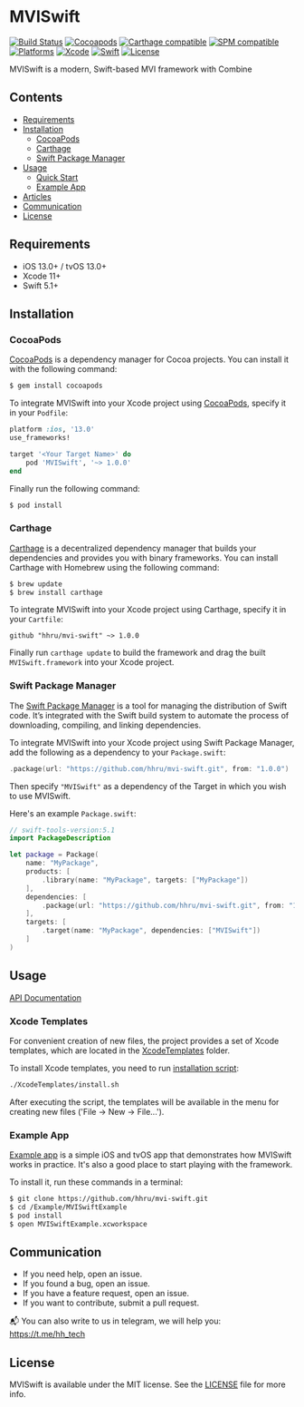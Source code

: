 # MVISwift
[![Build Status](https://github.com/hhru/mvi-swift/workflows/CI/badge.svg?branch=main)](https://github.com/hhru/mvi-swift/actions)
[![Cocoapods](https://img.shields.io/cocoapods/v/mvi-swift.svg?style=flat)](http://cocoapods.org/pods/mvi-swift)
[![Carthage compatible](https://img.shields.io/badge/Carthage-Compatible-brightgreen.svg?style=flat)](https://github.com/Carthage/Carthage)
[![SPM compatible](https://img.shields.io/badge/SPM-Compatible-brightgreen.svg?style=flat)](https://swift.org/package-manager/)
[![Platforms](https://img.shields.io/cocoapods/p/mvi-swift.svg?style=flat)](https://developer.apple.com/discover/)
[![Xcode](https://img.shields.io/badge/Xcode-11-blue.svg)](https://developer.apple.com/xcode)
[![Swift](https://img.shields.io/badge/Swift-5.1-orange.svg)](https://swift.org)
[![License](https://img.shields.io/github/license/hhru/mvi-swift.svg)](https://opensource.org/licenses/MIT)

MVISwift is a modern, Swift-based MVI framework with Combine


## Contents
- [Requirements](#requirements)
- [Installation](#installation)
    - [CocoaPods](#cocoapods)
    - [Carthage](#carthage)
    - [Swift Package Manager](#swift-package-manager)
- [Usage](#usage)
    - [Quick Start](#quick-start)
    - [Example App](#example-app)
- [Articles](#articles)
- [Communication](#communication)
- [License](#license)


## Requirements
- iOS 13.0+ / tvOS 13.0+
- Xcode 11+
- Swift 5.1+


## Installation
### CocoaPods
[CocoaPods](http://cocoapods.org) is a dependency manager for Cocoa projects. You can install it with the following command:
``` bash
$ gem install cocoapods
```

To integrate MVISwift into your Xcode project using [CocoaPods](http://cocoapods.org), specify it in your `Podfile`:
``` ruby
platform :ios, '13.0'
use_frameworks!

target '<Your Target Name>' do
    pod 'MVISwift', '~> 1.0.0'
end
```

Finally run the following command:
``` bash
$ pod install
```

### Carthage
[Carthage](https://github.com/Carthage/Carthage) is a decentralized dependency manager that builds your dependencies and provides you with binary frameworks. You can install Carthage with Homebrew using the following command:
``` sh
$ brew update
$ brew install carthage
```

To integrate MVISwift into your Xcode project using Carthage, specify it in your `Cartfile`:
``` ogdl
github "hhru/mvi-swift" ~> 1.0.0
```

Finally run `carthage update` to build the framework and drag the built `MVISwift.framework` into your Xcode project.

### Swift Package Manager

The [Swift Package Manager](https://swift.org/package-manager/) is a tool for managing the distribution of Swift code. It’s integrated with the Swift build system to automate the process of downloading, compiling, and linking dependencies.

To integrate MVISwift into your Xcode project using Swift Package Manager,
add the following as a dependency to your `Package.swift`:
``` swift
.package(url: "https://github.com/hhru/mvi-swift.git", from: "1.0.0")
```
Then specify `"MVISwift"` as a dependency of the Target in which you wish to use MVISwift.

Here's an example `Package.swift`:
``` swift
// swift-tools-version:5.1
import PackageDescription

let package = Package(
    name: "MyPackage",
    products: [
        .library(name: "MyPackage", targets: ["MyPackage"])
    ],
    dependencies: [
        .package(url: "https://github.com/hhru/mvi-swift.git", from: "1.0.0")
    ],
    targets: [
        .target(name: "MyPackage", dependencies: ["MVISwift"])
    ]
)
```


## Usage

[API Documentation](http://tech.hh.ru/mvi-swift/)

### Xcode Templates

For convenient creation of new files, the project provides a set of Xcode templates,
which are located in the [XcodeTemplates](XcodeTemplates) folder.

To install Xcode templates, you need to run [installation script](XcodeTemplates/install.sh):

``` sh
./XcodeTemplates/install.sh
```

After executing the script, the templates will be available in the menu for creating new files ('File -> New -> File...').

### Example App

[Example app](Example) is a simple iOS and tvOS app that demonstrates how MVISwift works in practice.
It's also a good place to start playing with the framework.

To install it, run these commands in a terminal:

``` sh
$ git clone https://github.com/hhru/mvi-swift.git
$ cd /Example/MVISwiftExample
$ pod install
$ open MVISwiftExample.xcworkspace
```


## Communication
- If you need help, open an issue.
- If you found a bug, open an issue.
- If you have a feature request, open an issue.
- If you want to contribute, submit a pull request.

📬 You can also write to us in telegram, we will help you: https://t.me/hh_tech


## License
MVISwift is available under the MIT license. See the [LICENSE](LICENSE) file for more info.
